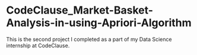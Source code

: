 # CodeClause_Market-Basket-Analysis-in-using-Apriori-Algorithm
This is the second project I completed as a part of my Data Science internship at CodeClause.
